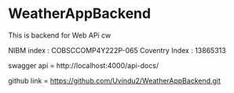 # WeatherAppBackend
This is backend for Web APi cw

NIBM index : COBSCCOMP4Y222P-065
Coventry Index : 13865313

swagger api = http://localhost:4000/api-docs/

github link = https://github.com/Uvindu2/WeatherAppBackend.git
